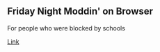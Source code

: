 ## Friday Night Moddin' on Browser ##
For people who were blocked by schools

[Link](https://hdboye.github.io/FnfModAttempt)
